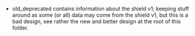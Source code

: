 - old\_deprecated contains information about the shield v1; keeping stuff around as some (or all) data may come from the shield v1, but this is a bad design, see rather the new and better design at the root of this folder.
